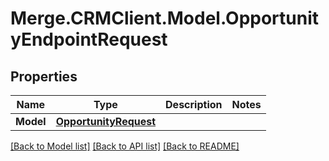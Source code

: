 # Merge.CRMClient.Model.OpportunityEndpointRequest

## Properties

Name | Type | Description | Notes
------------ | ------------- | ------------- | -------------
**Model** | [**OpportunityRequest**](OpportunityRequest.md) |  | 

[[Back to Model list]](../README.md#documentation-for-models) [[Back to API list]](../README.md#documentation-for-api-endpoints) [[Back to README]](../README.md)

